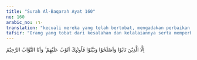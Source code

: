 ```yaml
---
title: "Surah Al-Baqarah Ayat 160"
no: 160
arabic_no: ١٦٠
translation: "kecuali mereka yang telah bertobat, mengadakan perbaikan dan menjelaskan(nya), mereka itulah yang Aku terima tobatnya dan Akulah Yang Maha Penerima tobat, Maha Penyayang."
tafsir: "Orang yang tobat dari kesalahan dan kelalaiannya serta memperbaiki dirinya dengan cara mendekatkan diri kepada Allah, menerangkan serta menyebarkan ilmu yang dimilikinya, berani menegakkan kebenaran serta memerangi kemungkaran dikecualikan dan dibebaskan dari laknat Allah. Bagi orang-orang yang seperti itu walaupun mereka telah terlanjur berbuat kesalahan, namun Allah tetap menyediakan ampunan, karena Allah Maha Pengampun lagi Maha Penyayang. Jadi janganlah seseorang berputus asa dari rahmat Allah dan petunjuk-Nya bagaimanapun besar dan banyaknya kesalahan serta dosanya, karena pintu tobat dan rahmat Allah terbuka selebar-lebarnya bagi orang yang insaf dan ingin memperbaiki dirinya."
---
```

اِلَّا الَّذِيْنَ تَابُوْا وَاَصْلَحُوْا وَبَيَّنُوْا فَاُولٰۤىِٕكَ اَتُوْبُ عَلَيْهِمْ ۚ وَاَنَا التَّوَّابُ الرَّحِيْمُ 